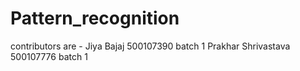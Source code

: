 # Pattern_recognition
contributors are -
Jiya Bajaj 500107390 batch 1
Prakhar Shrivastava 500107776 batch 1
